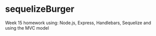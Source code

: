 # sequelizeBurger
Week 15 homework using: Node.js, Express, Handlebars, Sequelize  and using the MVC model
